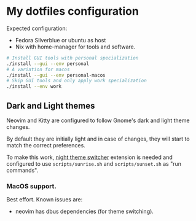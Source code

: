 # My dotfiles configuration

Expected configuration:
 * Fedora Silverblue or ubuntu as host
 * Nix with home-manager for tools and software.

```bash
# Install GUI tools with personal specialization
./install --gui --env personal
# A variation for macos
./install --gui --env personal-macos
# Skip GUI tools and only apply work specialization
./install --env work
```

## Dark and Light themes

Neovim and Kitty are configured to follow Gnome's dark and light theme
changes.

By default they are initially light and in case of changes, they will start
to match the correct preferences.

To make this work, [night theme switcher](https://extensions.gnome.org/extension/2236/night-theme-switcher/)
extension is needed and configured to use `scripts/sunrise.sh` and `scripts/sunset.sh` as "run commands".

### MacOS support.

Best effort. Known issues are:
 - neovim has dbus dependencies (for theme switching).
